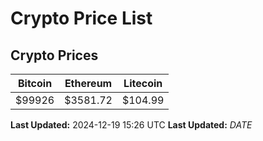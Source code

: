 # Crypto Price List

## Crypto Prices
| Bitcoin | Ethereum | Litecoin |
| ------- | -------- | -------- |
| $99926 | $3581.72 | $104.99 |
**Last Updated:** 2024-12-19 15:26 UTC
**Last Updated:** $DATE$

